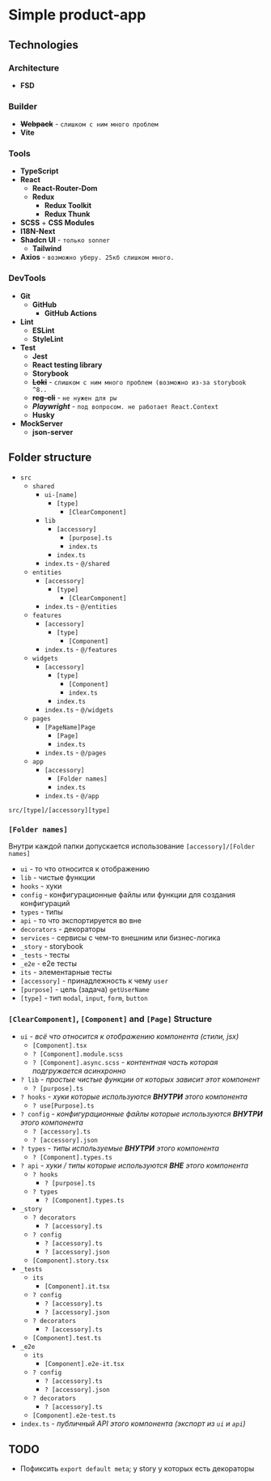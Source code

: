 # Simple product-app

## Technologies

### Architecture

- **FSD**

### Builder

- **~~Webpack~~** - `слишком с ним много проблем`
- **Vite**

### Tools

- **TypeScript**
- **React**
    - **React-Router-Dom**
    - **Redux**
        - **Redux Toolkit**
        - **Redux Thunk**
- **SCSS** + **CSS Modules**
- **I18N-Next**
- **Shadcn UI** - `только sonner`
    - **Tailwind**
- **Axios** - `возможно уберу. 25кб слишком много.`

### DevTools

- **Git**
    - **GitHub**
        - **GitHub Actions**
- **Lint**
    - **ESLint**
    - **StyleLint**
- **Test**
    - **Jest**
    - **React testing library**
    - **Storybook**
    - **~~Loki~~** - `слишком с ним много проблем (возможно из-за storybook ^8..`
    - **~~reg-cli~~** - `не нужен для pw`
    - **_Playwright_** - `под вопросом. не работает React.Context`
    - **Husky**
- **MockServer**
    - **json-server**

## Folder structure

- `src`
    - `shared`
        - `ui-[name]`
            - `[type]`
                - `[ClearComponent]`
        - `lib`
            - `[accessory]`
                - `[purpose].ts`
                - `index.ts`
            - `index.ts`
        - `index.ts` - `@/shared`
    - `entities`
        - `[accessory]`
            - `[type]`
                - `[ClearComponent]`
        - `index.ts` - `@/entities`
    - `features`
        - `[accessory]`
            - `[type]`
                - `[Component]`
        - `index.ts` - `@/features`
    - `widgets`
        - `[accessory]`
            - `[type]`
                - `[Component]`
                - `index.ts`
            - `index.ts`
        - `index.ts` - `@/widgets`
    - `pages`
        - `[PageName]Page`
            - `[Page]`
            - `index.ts`
        - `index.ts` - `@/pages`
    - `app`
        - `[accessory]`
            - `[Folder names]`
            - `index.ts`
        - `index.ts` - `@/app`

`src/[type]/[accessory][type]`

### `[Folder names]`

Внутри каждой папки допускается использование `[accessory]/[Folder names]`

- `ui` - то что относится к отображению
- `lib` - чистые функции
- `hooks` - хуки
- `config` - конфигурационные файлы или функции для создания конфигураций
- `types` - типы
- `api` - то что экспортируется во вне
- `decorators` - декораторы
- `services` - сервисы с чем-то внешним или бизнес-логика
- `_story` - storybook
- `_tests` - тесты
- `_e2e` - e2e тесты
- `its` - элементарные тесты
- `[accessory]` - принадлежность к чему `user`
- `[purpose]` - цель (задача) `getUserName`
- `[type]` - тип `modal`, `input`, `form`, `button`

### `[ClearComponent]`, `[Component]` and `[Page]` Structure

- `ui` - _всё что относится к отображению компонента (стили, jsx)_
    - `[Component].tsx`
    - `? [Component].module.scss`
    - `? [Component].async.scss` - _контентная часть которая подгружается асинхронно_
- `? lib` - _простые чистые функции от которых зависит этот компонент_
    - `? [purpose].ts`
- `? hooks` - _хуки которые используются **ВНУТРИ** этого компонента_
    - `? use[Purpose].ts`
- `? config` - _конфигурационные файлы которые используются **ВНУТРИ** этого компонента_
    - `? [accessory].ts`
    - `? [accessory].json`
- `? types` - _типы используемые **ВНУТРИ** этого компонента_
    - `? [Component].types.ts`
- `? api` - _хуки / типы которые используются **ВНЕ** этого компонента_
    - `? hooks`
        - `? [purpose].ts`
    - `? types`
        - `? [Component].types.ts`
- `_story`
    - `? decorators`
        - `? [accessory].ts`
    - `? config`
        - `? [accessory].ts`
        - `? [accessory].json`
    - `[Component].story.tsx`
- `_tests`
    - `its`
        - `[Component].it.tsx`
    - `? config`
        - `? [accessory].ts`
        - `? [accessory].json`
    - `? decorators`
        - `? [accessory].ts`
    - `[Component].test.ts`
- `_e2e`
    - `its`
        - `[Component].e2e-it.tsx`
    - `? config`
        - `? [accessory].ts`
        - `? [accessory].json`
    - `? decorators`
        - `? [accessory].ts`
    - `[Component].e2e-test.ts`
- `index.ts` - _публичный API этого компонента (экспорт из `ui` и `api`)_

## TODO

- Пофиксить `export default meta`; у story у которых есть декораторы 
